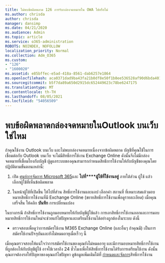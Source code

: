 ```yaml
---
title: ไม่พบข้อผิดพลาด 126 การรับกล่องจดหมายใน OWA ใช่หรือไม่
ms.author: chrisda
author: chrisda
manager: dansimp
ms.date: 04/21/2020
ms.audience: Admin
ms.topic: article
ms.service: o365-administration
ROBOTS: NOINDEX, NOFOLLOW
localization_priority: Normal
ms.collection: Adm_O365
ms.custom:
- "126"
- "1600020"
ms.assetid: e85bffec-e5ad-418a-8561-dab6257e1864
ms.openlocfilehash: aca0371dad9ba43fa21b0df8e50f1b8ee536528af90d6bda401995c6e5796be4
ms.sourcegitcommit: b5f7da89a650d2915dc652449623c78be6247175
ms.translationtype: MT
ms.contentlocale: th-TH
ms.lasthandoff: 08/05/2021
ms.locfileid: "54056509"
---
```

# <a name="getting-a-mailbox-not-found-error-in-outlook-on-the-web"></a>พบข้อผิดพลาดกล่องจดหมายในOutlook บนเว็บใช่ไหม

ถ้าคุณใช้งาน Outlook บนเว็บ และไม่พบกล่องจดหมายเนื่องจากข้อผิดพลาด บัญชีที่คุณใช้ในการเชื่อมต่อกับ Outlook บนเว็บ จะไม่มีสิทธิ์การใช้งาน Exchange Online ดังนั้นจึงไม่มีกล่องจดหมายที่เชื่อมโยงกับบัญชี ผู้ดูแลระบบของคุณสามารถกําหนดสิทธิการใช้งานให้กับบัญชีของคุณโดยปฏิบัติตามขั้นตอนเหล่านี้:

1. เปิด [ศูนย์การจัดการ Microsoft 365](https://portal.office.com/adminportal/home#/homepage)และ **ไปที่****ผู้ใช้ที่ใช้งานอยู่** ภายใต้ส่วน ผู้ใช้ แล้วเลือกผู้ใช้ที่เห็นข้อผิดพลาด

2. ในหน้าผู้ใช้ที่เปิดขึ้น ให้ไปที่ส่วน สิทธิ์การใช้งานและแอป เลือกค่า สถานที่ ที่เหมาะสมแล้วมอบหมายสิทธิ์การใช้งานที่มี Exchange Online (ขยายสิทธิ์การใช้งานเพื่อดูรายละเอียด) เมื่อคุณเสร็จสิ้น ให้คลิก **บันทึก** การเปลี่ยนแปลง

ในบางกรณี ถ้าสิทธิ์การใช้งานถูกมอบหมายให้กับบัญชีผู้ใช้แล้ว การเอาสิทธิ์การใช้งานออกและการมอบหมายสิทธิ์การใช้งานใหม่จะช่วยแก้ไขปัญหาและเตรียมใช้งานได้อย่างถูกต้องในระบบ ดังนี้ 

- ตรวจสอบเพื่อดูว่าการสมัครใช้งาน M365 Exchange Online (และอื่นๆ ถ้าคุณมี) เป็นการสมัครใช้งานปัจจุบันและยังไม่หมดอายุเมื่อเร็วๆ นี้

เมื่อคุณตรวจสอบให้แน่ใจว่าการสมัครใช้งานของคุณยังไม่หมดอายุ และมีการมอบหมายสิทธิ์การใช้งานที่ถูกต้องให้กับบัญชีผู้ใช้ อาจใช้เวลาถึง 24 ชั่วโมงเพื่อให้สิทธิ์การใช้งานได้รับการเตรียมใช้งาน ดังนั้นคุณอาจต้องรอให้ปัญหาของคุณแก้ไขปัญหา ดูข้อมูลเพิ่มเติมได้ที่ [กําหนดและจัดการ](https://docs.microsoft.com/deployoffice/overview-licensing-activation-microsoft-365-apps#assign-and-manage-licenses)สิทธิ์การใช้งาน